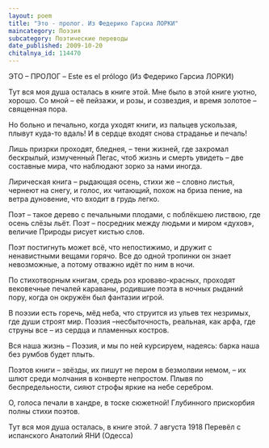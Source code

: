 ```yaml
---
layout: poem
title: "Это - пролог. Из Федерико Гарсиа ЛОРКИ"
maincategory: Поэзия
subcategory: Поэтические переводы
date_published: 2009-10-20
chitalnya_id: 114470
---
```




ЭТО – ПРОЛОГ  – 
Este es el pr&#243;logo
(Из Федерико Гарсиа ЛОРКИ)

Тут вся моя душа
осталась в книге этой.
Мне было в этой книге
уютно, хорошо.
Со мной – её пейзажи,
и розы, и созвездия,
и время золотое –
священная пора.

Но больно и печально,
когда уходят книги,
из пальцев ускользая,
плывут куда-то вдаль!
И в сердце входят снова
страданье и печаль!

Лишь призрки проходят,
бледнея, – тени жизней,
где захромал бескрылый,
измученный Пегас,
чтоб жизнь и смерть увидеть –
две составные мира,
что наблюдают зорко
за нами иногда.

Лирическая книга –
рыдающая осень,
стихи же – словно листья,
чернеют на снегу,
и голос, их читающий,
похож на бриза пение,
на ветра дуновение,
что входит в грудь легко.

Поэт – такое дерево
с печальными плодами,
с поблёкшею листвою,
где осень слёзы льёт.
Поэт – посредник между
людьми и миром «духов»,
величие Природы
рисует кистью слов.

Поэт постигнуть может
всё, что непостижимо,
и дружит с ненавистными 
вещами горячо.
Все до одной тропинки 
он знает невозможные,
а потому отважно
идёт по ним в ночи.

По стихотворным книгам,
средь роз кроваво-красных,
проходят вековечные
печалей караваны,
родившие поэта 
в ночных рыданий пору,
когда он окружён был
фантазии игрой.

В поэзии есть горечь, 
мёд неба, что струится
из ульев тех незримых,
где души строят мир.
Поэзия –несбыточность,
реальная, как арфа,
где струны все – из сердца
и пламенных костров.

Вся наша жизнь – Поэзия,
и мы по ней курсируем,
надеясь: барка наша
без румбов будет плыть.

Поэтов книги – звёзды, 
их пишут не пером
в безмолвии немом, –
их шлют среди молчания
в конверте непростом.
Плывя по беспредельности,
сияют строфы яркие
на небе серебром.

О, голоса печали
в хандре, в тоске сюжетной!
Глубинного прискорбия
полны стихи поэтов.

Тут вся моя душа
осталась, в книге этой.
7 августа 1918
Перевёл с испанского Анатолий ЯНИ (Одесса)






